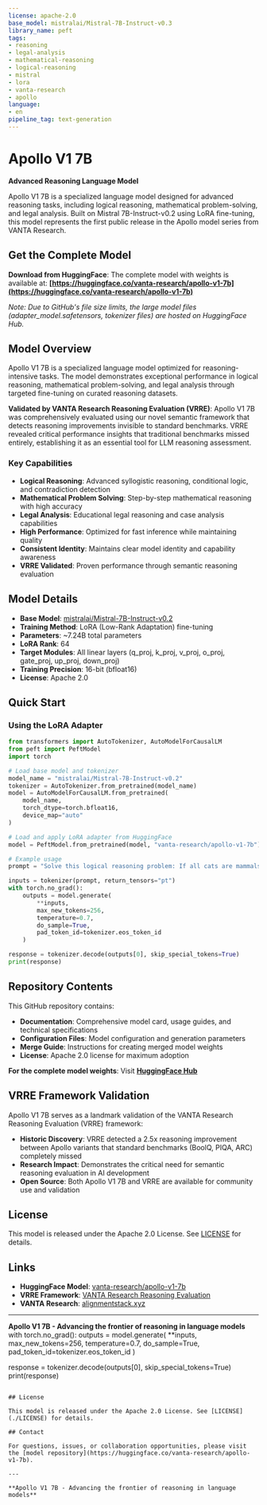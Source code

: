 ```yaml
---
license: apache-2.0
base_model: mistralai/Mistral-7B-Instruct-v0.3
library_name: peft
tags:
- reasoning
- legal-analysis
- mathematical-reasoning
- logical-reasoning
- mistral
- lora
- vanta-research
- apollo
language:
- en
pipeline_tag: text-generation
---
```


# Apollo V1 7B

**Advanced Reasoning Language Model**

Apollo V1 7B is a specialized language model designed for advanced reasoning tasks, including logical reasoning, mathematical problem-solving, and legal analysis. Built on Mistral 7B-Instruct-v0.2 using LoRA fine-tuning, this model represents the first public release in the Apollo model series from VANTA Research.

## **Get the Complete Model**

**Download from HuggingFace**: The complete model with weights is available at:
**[https://huggingface.co/vanta-research/apollo-v1-7b](https://huggingface.co/vanta-research/apollo-v1-7b)**

*Note: Due to GitHub's file size limits, the large model files (adapter_model.safetensors, tokenizer files) are hosted on HuggingFace Hub.*

## Model Overview

Apollo V1 7B is a specialized language model optimized for reasoning-intensive tasks. The model demonstrates exceptional performance in logical reasoning, mathematical problem-solving, and legal analysis through targeted fine-tuning on curated reasoning datasets.

**Validated by VANTA Research Reasoning Evaluation (VRRE)**: Apollo V1 7B was comprehensively evaluated using our novel semantic framework that detects reasoning improvements invisible to standard benchmarks. VRRE revealed critical performance insights that traditional benchmarks missed entirely, establishing it as an essential tool for LLM reasoning assessment.

### Key Capabilities

- **Logical Reasoning**: Advanced syllogistic reasoning, conditional logic, and contradiction detection
- **Mathematical Problem Solving**: Step-by-step mathematical reasoning with high accuracy
- **Legal Analysis**: Educational legal reasoning and case analysis capabilities
- **High Performance**: Optimized for fast inference while maintaining quality
- **Consistent Identity**: Maintains clear model identity and capability awareness
- **VRRE Validated**: Proven performance through semantic reasoning evaluation

## Model Details

- **Base Model**: [mistralai/Mistral-7B-Instruct-v0.2](https://huggingface.co/mistralai/Mistral-7B-Instruct-v0.2)
- **Training Method**: LoRA (Low-Rank Adaptation) fine-tuning
- **Parameters**: ~7.24B total parameters
- **LoRA Rank**: 64
- **Target Modules**: All linear layers (q_proj, k_proj, v_proj, o_proj, gate_proj, up_proj, down_proj)
- **Training Precision**: 16-bit (bfloat16)
- **License**: Apache 2.0

## Quick Start

### Using the LoRA Adapter

```python
from transformers import AutoTokenizer, AutoModelForCausalLM
from peft import PeftModel
import torch

# Load base model and tokenizer
model_name = "mistralai/Mistral-7B-Instruct-v0.2"
tokenizer = AutoTokenizer.from_pretrained(model_name)
model = AutoModelForCausalLM.from_pretrained(
    model_name,
    torch_dtype=torch.bfloat16,
    device_map="auto"
)

# Load and apply LoRA adapter from HuggingFace
model = PeftModel.from_pretrained(model, "vanta-research/apollo-v1-7b")

# Example usage
prompt = "Solve this logical reasoning problem: If all cats are mammals, and Fluffy is a cat, what can we conclude about Fluffy?"

inputs = tokenizer(prompt, return_tensors="pt")
with torch.no_grad():
    outputs = model.generate(
        **inputs,
        max_new_tokens=256,
        temperature=0.7,
        do_sample=True,
        pad_token_id=tokenizer.eos_token_id
    )

response = tokenizer.decode(outputs[0], skip_special_tokens=True)
print(response)
```

## Repository Contents

This GitHub repository contains:
- **Documentation**: Comprehensive model card, usage guides, and technical specifications
- **Configuration Files**: Model configuration and generation parameters
- **Merge Guide**: Instructions for creating merged model weights
- **License**: Apache 2.0 license for maximum adoption

**For the complete model weights**: Visit **[HuggingFace Hub](https://huggingface.co/vanta-research/apollo-v1-7b)**

## VRRE Framework Validation

Apollo V1 7B serves as a landmark validation of the VANTA Research Reasoning Evaluation (VRRE) framework:

- **Historic Discovery**: VRRE detected a 2.5x reasoning improvement between Apollo variants that standard benchmarks (BoolQ, PIQA, ARC) completely missed
- **Research Impact**: Demonstrates the critical need for semantic reasoning evaluation in AI development
- **Open Source**: Both Apollo V1 7B and VRRE are available for community use and validation

## License

This model is released under the Apache 2.0 License. See [LICENSE](./LICENSE) for details.

## Links

- **HuggingFace Model**: [vanta-research/apollo-v1-7b](https://huggingface.co/vanta-research/apollo-v1-7b)
- **VRRE Framework**: [VANTA Research Reasoning Evaluation](https://github.com/vanta-research/reasoning-evaluation)
- **VANTA Research**: [alignmentstack.xyz](https://alignmentstack.xyz)

---

**Apollo V1 7B - Advancing the frontier of reasoning in language models**
with torch.no_grad():
    outputs = model.generate(
        **inputs,
        max_new_tokens=256,
        temperature=0.7,
        do_sample=True,
        pad_token_id=tokenizer.eos_token_id
    )

response = tokenizer.decode(outputs[0], skip_special_tokens=True)
print(response)
```

## License

This model is released under the Apache 2.0 License. See [LICENSE](./LICENSE) for details.

## Contact

For questions, issues, or collaboration opportunities, please visit the [model repository](https://huggingface.co/vanta-research/apollo-v1-7b).

---

**Apollo V1 7B - Advancing the frontier of reasoning in language models**

